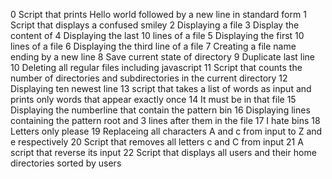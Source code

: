 0 Script that prints Hello world followed by a new line in standard form
1 Script that displays a confused smiley
2 Displaying a file
3 Display the content of
4 Displaying the last 10 lines of a file
5 Displaying the first 10 lines of a file
6 Displaying the third line of a file
7 Creating a file name ending by a new line
8 Save current state of directory
9 Duplicate last line
10 Deleting all regular files including javascript
11 Script that counts the number of directories and subdirectories in the current directory
12 Displaying ten newest line
13 script that takes a list of words as input and prints only words that appear exactly once
14  It must be in that file
15 Displaying the numberline that contain the pattern bin
16 Displaying lines containing the pattern root and 3 lines after them in the file
17 I hate bins
18 Letters only please
19 Replaceing all characters A and c from input to Z and e respectively
20 Script that removes all letters c and C from input
21 A script that reverse its input
22 Script that displays all users and their home directories sorted by users

